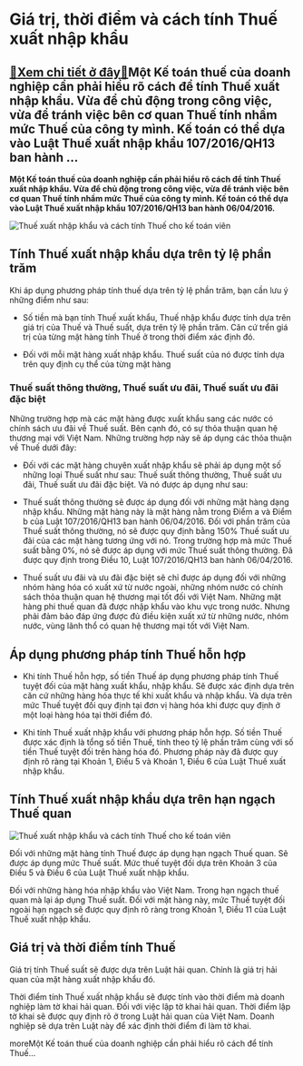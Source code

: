 Giá trị, thời điểm và cách tính Thuế xuất nhập khẩu
===================================================

[:gift:Xem chi tiết ở đây:gift:](https://hddtvn.com/gia-tri-thoi-diem-va-cach-tinh-thue-xuat-nhap-khau/)Một Kế toán thuế của doanh nghiệp cần phải hiểu rõ cách để tính Thuế xuất nhập khẩu. Vừa để chủ động trong công việc, vừa để tránh việc bên cơ quan Thuế tính nhầm mức Thuế của công ty mình. Kế toán có thể dựa vào Luật Thuế xuất nhập khẩu 107/2016/QH13 ban hành …
----------------------------------------------------------------------------------------------------------------------------------------------------------------------------------------------------------------------------------------------------------------------

**Một Kế toán thuế của doanh nghiệp cần phải hiểu rõ cách để tính Thuế xuất nhập khẩu. Vừa để chủ động trong công việc, vừa để tránh việc bên cơ quan Thuế tính nhầm mức Thuế của công ty mình. Kế toán có thể dựa vào Luật Thuế xuất nhập khẩu 107/2016/QH13 ban hành 06/04/2016.**


![Thuế xuất nhập khẩu và cách tính Thuế cho kế toán viên](https://hddtvn.com/wp-content/uploads/2021/01/nha-nuoc-ban-hanh-bieu-thue-xuat-nhap-khau-uu-dai-cho-cac-nuoc-cptpp-1.jpg)


Tính Thuế xuất nhập khẩu dựa trên tỷ lệ phần trăm
-------------------------------------------------


Khi áp dụng phương pháp tính thuế dựa trên tỷ lệ phần trăm, bạn cần lưu ý những điểm như sau:




* Số tiền mà bạn tính Thuế xuất khẩu, Thuế nhập khẩu được tính dựa trên giá trị của Thuế và Thuế suất, dựa trên tỷ lệ phần trăm. Căn cứ trển giá trị của từng mặt hàng tính Thuế ở trong thời điểm xác định đó.

* Đối với mỗi mặt hàng xuất nhập khẩu. Thuế suất của nó được tính dựa trên quy định cụ thể của từng mặt hàng



### Thuế suất thông thường, Thuế suất ưu đãi, Thuế suất ưu đãi đặc biệt


Những trường hợp mà các mặt hàng được xuất khẩu sang các nước có chính sách ưu đãi về Thuế suất. Bên cạnh đó, có sự thỏa thuận quan hệ thương mại với Việt Nam. Những trường hợp này sẽ áp dụng các thỏa thuận về Thuế dưới đây:




* Đối với các mặt hàng chuyên xuất nhập khẩu sẽ phải áp dụng một số những loại Thuế suất như sau: Thuế suất thông thường, Thuế suất ưu đãi, Thuế suất ưu đãi đặc biệt. Và nó được áp dụng như sau:



+ Thuế suất thông thường sẽ được áp dụng đối với những mặt hàng dạng nhập khẩu. Những mặt hàng này là mặt hàng nằm trong Điểm a và Điểm b của Luật 107/2016/QH13 ban hành 06/04/2016. Đối với phần trăm của Thuế suất thông thường, nó sẽ được quy định bằng 150% Thuế suất ưu đãi của các mặt hàng tương ứng với nó. Trong trường hợp mà mức Thuế suất bằng 0%, nó sẽ được áp dụng với mức Thuế suất thông thường. Đã được quy định trong Điều 10, Luật 107/2016/QH13 ban hành 06/04/2016.


+ Thuế suất ưu đãi và ưu đãi đặc biệt sẽ chỉ được áp dụng đối với những nhóm hàng hóa có xuất xứ từ nước ngoài, những nhóm nước có chính sách thỏa thuận quan hệ thương mại tốt đối với Việt Nam. Những mặt hàng phi thuế quan đã được nhập khẩu vào khu vực trong nước. Nhưng phải đảm bảo đáp ứng được đủ điều kiện xuất xứ từ những nước, nhóm nước, vùng lãnh thổ có quan hệ thương mại tốt với Việt Nam.


Áp dụng phương pháp tính Thuế hỗn hợp
-------------------------------------




* Khi tính Thuế hỗn hợp, số tiền Thuế áp dụng phương pháp tính Thuế tuyệt đối của mặt hàng xuất khẩu, nhập khẩu. Sẽ được xác định dựa trên căn cứ những hàng hóa thực tế khi xuất khẩu và nhập khẩu. Và dựa trên mức Thuế tuyệt đối quy định tại đơn vị hàng hóa khi được quy định ở một loại hàng hóa tại thời điểm đó.

* Khi tính Thuế xuất nhập khẩu với phương pháp hỗn hợp. Số tiền Thuế được xác định là tổng số tiền Thuế, tính theo tỷ lệ phần trăm cùng với số tiền Thuế tuyệt đối trên hàng hóa đó. Phương pháp này đã được quy định rõ ràng tại Khoản 1, Điều 5 và Khoản 1, Điều 6 của Luật Thuế xuất nhập khẩu.



Tính Thuế xuất nhập khẩu dựa trên hạn ngạch Thuế quan
-----------------------------------------------------


![Thuế xuất nhập khẩu và cách tính Thuế cho kế toán viên](https://hddtvn.com/wp-content/uploads/2021/01/xnk2-scaled.jpg)


Đối với những mặt hàng tính Thuế được áp dụng hạn ngạch Thuế quan. Sẽ được áp dụng mức Thuế suất. Mức thuế tuyệt đối dựa trên Khoản 3 của Điều 5 và Điều 6 của Luật Thuế xuất nhập khẩu.


Đối với những hàng hóa nhập khẩu vào Việt Nam. Trong hạn ngạch thuế quan mà lại áp dụng Thuế suất. Đối với mặt hàng này, mức Thuế tuyệt đối ngoài hạn ngạch sẽ được quy định rõ ràng trong Khoản 1, Điều 11 của Luật Thuế xuất nhập khẩu.


Giá trị và thời điểm tính Thuế
------------------------------


Giá trị tính Thuế suất sẽ được dựa trên Luật hải quan. Chính là giá trị hải quan của mặt hàng xuất nhập khẩu đó.


Thời điểm tính Thuế xuất nhập khẩu sẽ được tính vào thời điểm mà doanh nghiệp làm tờ khai hải quan. Đối với việc lập tờ khai hải quan. Thời điểm lập tờ khai sẽ được quy định rõ ở trong Luật hải quan của Việt Nam. Doanh nghiệp sẽ dựa trên Luật này để xác định thời điểm đi làm tờ khai.


moreMột Kế toán thuế của doanh nghiệp cần phải hiểu rõ cách để tính Thuế…

